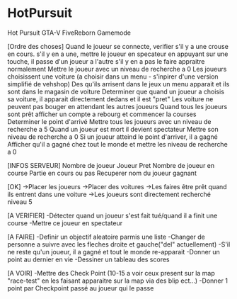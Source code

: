 # HotPursuit
Hot Pursuit GTA-V FiveReborn Gamemode

[Ordre des choses]
Quand le joueur se connecte, verifier s'il y a une crouse en cours.
	s'il y en a une, mettre le joueur en specateur
		en appuyant sur une touche, il passe d'un joueur a l'autre
	s'il y en a pas le faire appraitre normalement
Mettre le joueur avec un niveau de recherche a 0
Les joueurs choisissent une voiture (a choisir dans un menu - s'inpirer d'une version simplifié de vehshop)
	Des qu'ils arrisent dans le jeux un menu apparait et ils sont dans le magasin de voiture
Determiner que quand un joueur a choisis sa voiture, il apparait directement dedans et il est "pret"
Les voiture ne peuvent pas bouger en attendant les autres joueurs
Quand tous les joueurs sont prêt afficher un compte a rebourg et commencer la courses
Determiner le point d'arrivé
Mettre tous les joueurs avec un niveau de recherche a 5
Quand un joueur est mort il devient spectateur
	Mettre son niveau de recherche a 0
Si un joueur atteind le point d'arriver, il a gagné
	Afficher qu'il a gagné chez tout le monde et mettre les niveau de recherche a 0

[INFOS SERVEUR]
Nombre de joueur
Joueur Pret
Nombre de joueur en course
Partie en cours ou pas
Recuperer nom du joueur gagnant


[OK]
->Placer les joueurs
->Placer des voitures
->Les faires être prêt quand ils entrent dans une voiture
->Les joueurs sont directement recherché niveau 5

[A VERIFIER]
-Détecter quand un joueur s'est fait tué/quand il a finit une course
-Mettre ce joueur en spectateur

[A FAIRE]
-Definir un objectif aleatoire parmis une liste
-Changer de personne a suivre avec les fleches droite et gauche("del" actuellement)
-S'il ne reste qu'un joueur, il a gagné et tout le monde re-apparait
-Donner un point au dernier en vie
-Dessiner un tableau des scores

[A VOIR]
-Mettre des Check Point (10-15 a voir ceux present sur la map "race-test" en les faisant apparaitre sur la map via des blip ect...)
-Donner 1 point par Checkpoint passé au joueur qui le passe

